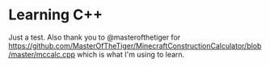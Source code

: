 # Learning C++
Just a test. Also thank you to @masterofthetiger for https://github.com/MasterOfTheTiger/MinecraftConstructionCalculator/blob/master/mccalc.cpp which is what I'm using to learn.
